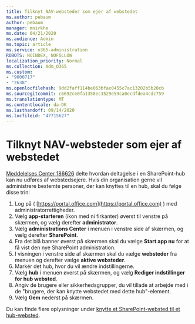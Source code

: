 ```yaml
---
title: Tilknyt NAV-websteder som ejer af webstedet
ms.author: pebaum
author: pebaum
manager: mnirkhe
ms.date: 04/21/2020
ms.audience: Admin
ms.topic: article
ms.service: o365-administration
ROBOTS: NOINDEX, NOFOLLOW
localization_priority: Normal
ms.collection: Adm_O365
ms.custom:
- "9000717"
- "2638"
ms.openlocfilehash: 9dd2faff114be063bfac0455c7ac13202b5b20cb
ms.sourcegitcommit: c6692ce0fa1358ec3529e59ca0ecdfdea4cdc759
ms.translationtype: MT
ms.contentlocale: da-DK
ms.lasthandoff: 09/14/2020
ms.locfileid: "47715627"
---
```

# <a name="associate-hub-sites-as-site-owner"></a>Tilknyt NAV-websteder som ejer af webstedet

[Meddelelses Center 186626](https://admin.microsoft.com/Adminportal/Home?source=applauncher#/MessageCenter?id=MC186626) delte hvordan deltagelse i en SharePoint-hub kan nu udføres af webstedsejere. Hvis din organisation gerne vil administrere bestemte personer, der kan knyttes til en hub, skal du følge disse trin: 

1. Log på ( [https://portal.office.com](https://portal.office.com) ) med administratorrettigheder.
2. Vælg **app-starteren** (ikon med ni firkanter) øverst til venstre på skærmen, og vælg derefter **administrator**.
3. Vælg **administrations Center** i menuen i venstre side af skærmen, og vælg derefter **SharePoint**.
4. Fra det blå banner øverst på skærmen skal du vælge **Start app nu** for at få vist den nye SharePoint administration.
5. I visningen i venstre side af skærmen skal du vælge **websteder** fra menuen og derefter vælge **aktive websteder**.
6. Markér det hub, hvor du vil ændre indstillingerne.
7. Vælg **hub** i menuen øverst på skærmen, og vælg **Rediger indstillinger for hub websted**.
8. Angiv de brugere eller sikkerhedsgrupper, du vil tillade at arbejde med i de "brugere, der kan knytte webstedet med dette hub"-element.
9. Vælg **Gem** nederst på skærmen.

Du kan finde flere oplysninger under [knytte et SharePoint-websted til et hub-websted](https://support.office.com/article/associate-a-sharepoint-site-with-a-hub-site-ae0009fd-af04-4d3d-917d-88edb43efc05). 